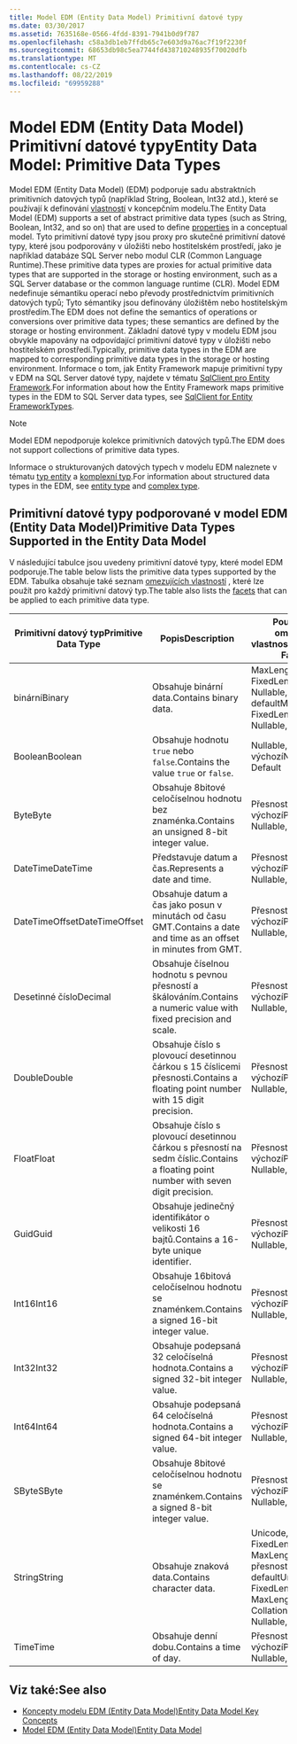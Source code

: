 ```yaml
---
title: Model EDM (Entity Data Model) Primitivní datové typy
ms.date: 03/30/2017
ms.assetid: 7635168e-0566-4fdd-8391-7941b0d9f787
ms.openlocfilehash: c58a3db1eb7ffdb65c7e603d9a76ac7f19f2230f
ms.sourcegitcommit: 68653db98c5ea7744fd438710248935f70020dfb
ms.translationtype: MT
ms.contentlocale: cs-CZ
ms.lasthandoff: 08/22/2019
ms.locfileid: "69959288"
---
```

# <a name="entity-data-model-primitive-data-types"></a><span data-ttu-id="2c6d7-102">Model EDM (Entity Data Model) Primitivní datové typy</span><span class="sxs-lookup"><span data-stu-id="2c6d7-102">Entity Data Model: Primitive Data Types</span></span>
<span data-ttu-id="2c6d7-103">Model EDM (Entity Data Model) (EDM) podporuje sadu abstraktních primitivních datových typů (například String, Boolean, Int32 atd.), které se používají k definování [vlastností](../../../../docs/framework/data/adonet/property.md) v koncepčním modelu.</span><span class="sxs-lookup"><span data-stu-id="2c6d7-103">The Entity Data Model (EDM) supports a set of abstract primitive data types (such as String, Boolean, Int32, and so on) that are used to define [properties](../../../../docs/framework/data/adonet/property.md) in a conceptual model.</span></span> <span data-ttu-id="2c6d7-104">Tyto primitivní datové typy jsou proxy pro skutečné primitivní datové typy, které jsou podporovány v úložišti nebo hostitelském prostředí, jako je například databáze SQL Server nebo modul CLR (Common Language Runtime).</span><span class="sxs-lookup"><span data-stu-id="2c6d7-104">These primitive data types are proxies for actual primitive data types that are supported in the storage or hosting environment, such as a SQL Server database or the common language runtime (CLR).</span></span> <span data-ttu-id="2c6d7-105">Model EDM nedefinuje sémantiku operací nebo převody prostřednictvím primitivních datových typů; Tyto sémantiky jsou definovány úložištěm nebo hostitelským prostředím.</span><span class="sxs-lookup"><span data-stu-id="2c6d7-105">The EDM does not define the semantics of operations or conversions over primitive data types; these semantics are defined by the storage or hosting environment.</span></span> <span data-ttu-id="2c6d7-106">Základní datové typy v modelu EDM jsou obvykle mapovány na odpovídající primitivní datové typy v úložišti nebo hostitelském prostředí.</span><span class="sxs-lookup"><span data-stu-id="2c6d7-106">Typically, primitive data types in the EDM are mapped to corresponding primitive data types in the storage or hosting environment.</span></span> <span data-ttu-id="2c6d7-107">Informace o tom, jak Entity Framework mapuje primitivní typy v EDM na SQL Server datové typy, najdete v tématu [SqlClient pro Entity Framework](../../../../docs/framework/data/adonet/ef/sqlclient-for-ef-types.md).</span><span class="sxs-lookup"><span data-stu-id="2c6d7-107">For information about how the Entity Framework maps primitive types in the EDM to SQL Server data types, see [SqlClient for Entity FrameworkTypes](../../../../docs/framework/data/adonet/ef/sqlclient-for-ef-types.md).</span></span>  
  
> [!NOTE]
> <span data-ttu-id="2c6d7-108">Model EDM nepodporuje kolekce primitivních datových typů.</span><span class="sxs-lookup"><span data-stu-id="2c6d7-108">The EDM does not support collections of primitive data types.</span></span>  
  
 <span data-ttu-id="2c6d7-109">Informace o strukturovaných datových typech v modelu EDM naleznete v tématu [typ entity](../../../../docs/framework/data/adonet/entity-type.md) a [komplexní typ](../../../../docs/framework/data/adonet/complex-type.md).</span><span class="sxs-lookup"><span data-stu-id="2c6d7-109">For information about structured data types in the EDM, see [entity type](../../../../docs/framework/data/adonet/entity-type.md) and [complex type](../../../../docs/framework/data/adonet/complex-type.md).</span></span>  
  
## <a name="primitive-data-types-supported-in-the-entity-data-model"></a><span data-ttu-id="2c6d7-110">Primitivní datové typy podporované v model EDM (Entity Data Model)</span><span class="sxs-lookup"><span data-stu-id="2c6d7-110">Primitive Data Types Supported in the Entity Data Model</span></span>  
 <span data-ttu-id="2c6d7-111">V následující tabulce jsou uvedeny primitivní datové typy, které model EDM podporuje.</span><span class="sxs-lookup"><span data-stu-id="2c6d7-111">The table below lists the primitive data types supported by the EDM.</span></span> <span data-ttu-id="2c6d7-112">Tabulka obsahuje také seznam [omezujících vlastností](../../../../docs/framework/data/adonet/facet.md) , které lze použít pro každý primitivní datový typ.</span><span class="sxs-lookup"><span data-stu-id="2c6d7-112">The table also lists the [facets](../../../../docs/framework/data/adonet/facet.md) that can be applied to each primitive data type.</span></span>  
  
|<span data-ttu-id="2c6d7-113">Primitivní datový typ</span><span class="sxs-lookup"><span data-stu-id="2c6d7-113">Primitive Data Type</span></span>|<span data-ttu-id="2c6d7-114">Popis</span><span class="sxs-lookup"><span data-stu-id="2c6d7-114">Description</span></span>|<span data-ttu-id="2c6d7-115">Použitelné omezující vlastnosti</span><span class="sxs-lookup"><span data-stu-id="2c6d7-115">Applicable Facets</span></span>|  
|-------------------------|-----------------|-----------------------|  
|<span data-ttu-id="2c6d7-116">binární</span><span class="sxs-lookup"><span data-stu-id="2c6d7-116">Binary</span></span>|<span data-ttu-id="2c6d7-117">Obsahuje binární data.</span><span class="sxs-lookup"><span data-stu-id="2c6d7-117">Contains binary data.</span></span>|<span data-ttu-id="2c6d7-118">MaxLength, FixedLength, Nullable, default</span><span class="sxs-lookup"><span data-stu-id="2c6d7-118">MaxLength, FixedLength, Nullable, Default</span></span>|  
|<span data-ttu-id="2c6d7-119">Boolean</span><span class="sxs-lookup"><span data-stu-id="2c6d7-119">Boolean</span></span>|<span data-ttu-id="2c6d7-120">Obsahuje hodnotu `true` nebo `false`.</span><span class="sxs-lookup"><span data-stu-id="2c6d7-120">Contains the value `true` or `false`.</span></span>|<span data-ttu-id="2c6d7-121">Nullable, výchozí</span><span class="sxs-lookup"><span data-stu-id="2c6d7-121">Nullable, Default</span></span>|  
|<span data-ttu-id="2c6d7-122">Byte</span><span class="sxs-lookup"><span data-stu-id="2c6d7-122">Byte</span></span>|<span data-ttu-id="2c6d7-123">Obsahuje 8bitové celočíselnou hodnotu bez znaménka.</span><span class="sxs-lookup"><span data-stu-id="2c6d7-123">Contains an unsigned 8-bit integer value.</span></span>|<span data-ttu-id="2c6d7-124">Přesnost, Nullable, výchozí</span><span class="sxs-lookup"><span data-stu-id="2c6d7-124">Precision, Nullable, Default</span></span>|  
|<span data-ttu-id="2c6d7-125">DateTime</span><span class="sxs-lookup"><span data-stu-id="2c6d7-125">DateTime</span></span>|<span data-ttu-id="2c6d7-126">Představuje datum a čas.</span><span class="sxs-lookup"><span data-stu-id="2c6d7-126">Represents a date and time.</span></span>|<span data-ttu-id="2c6d7-127">Přesnost, Nullable, výchozí</span><span class="sxs-lookup"><span data-stu-id="2c6d7-127">Precision, Nullable, Default</span></span>|  
|<span data-ttu-id="2c6d7-128">DateTimeOffset</span><span class="sxs-lookup"><span data-stu-id="2c6d7-128">DateTimeOffset</span></span>|<span data-ttu-id="2c6d7-129">Obsahuje datum a čas jako posun v minutách od času GMT.</span><span class="sxs-lookup"><span data-stu-id="2c6d7-129">Contains a date and time as an offset in minutes from GMT.</span></span>|<span data-ttu-id="2c6d7-130">Přesnost, Nullable, výchozí</span><span class="sxs-lookup"><span data-stu-id="2c6d7-130">Precision, Nullable, Default</span></span>|  
|<span data-ttu-id="2c6d7-131">Desetinné číslo</span><span class="sxs-lookup"><span data-stu-id="2c6d7-131">Decimal</span></span>|<span data-ttu-id="2c6d7-132">Obsahuje číselnou hodnotu s pevnou přesností a škálováním.</span><span class="sxs-lookup"><span data-stu-id="2c6d7-132">Contains a numeric value with fixed precision and scale.</span></span>|<span data-ttu-id="2c6d7-133">Přesnost, Nullable, výchozí</span><span class="sxs-lookup"><span data-stu-id="2c6d7-133">Precision, Nullable, Default</span></span>|  
|<span data-ttu-id="2c6d7-134">Double</span><span class="sxs-lookup"><span data-stu-id="2c6d7-134">Double</span></span>|<span data-ttu-id="2c6d7-135">Obsahuje číslo s plovoucí desetinnou čárkou s 15 číslicemi přesnosti.</span><span class="sxs-lookup"><span data-stu-id="2c6d7-135">Contains a floating point number with 15 digit precision.</span></span>|<span data-ttu-id="2c6d7-136">Přesnost, Nullable, výchozí</span><span class="sxs-lookup"><span data-stu-id="2c6d7-136">Precision, Nullable, Default</span></span>|  
|<span data-ttu-id="2c6d7-137">Float</span><span class="sxs-lookup"><span data-stu-id="2c6d7-137">Float</span></span>|<span data-ttu-id="2c6d7-138">Obsahuje číslo s plovoucí desetinnou čárkou s přesností na sedm číslic.</span><span class="sxs-lookup"><span data-stu-id="2c6d7-138">Contains a floating point number with seven digit precision.</span></span>|<span data-ttu-id="2c6d7-139">Přesnost, Nullable, výchozí</span><span class="sxs-lookup"><span data-stu-id="2c6d7-139">Precision, Nullable, Default</span></span>|  
|<span data-ttu-id="2c6d7-140">Guid</span><span class="sxs-lookup"><span data-stu-id="2c6d7-140">Guid</span></span>|<span data-ttu-id="2c6d7-141">Obsahuje jedinečný identifikátor o velikosti 16 bajtů.</span><span class="sxs-lookup"><span data-stu-id="2c6d7-141">Contains a 16-byte unique identifier.</span></span>|<span data-ttu-id="2c6d7-142">Přesnost, Nullable, výchozí</span><span class="sxs-lookup"><span data-stu-id="2c6d7-142">Precision, Nullable, Default</span></span>|  
|<span data-ttu-id="2c6d7-143">Int16</span><span class="sxs-lookup"><span data-stu-id="2c6d7-143">Int16</span></span>|<span data-ttu-id="2c6d7-144">Obsahuje 16bitová celočíselnou hodnotu se znaménkem.</span><span class="sxs-lookup"><span data-stu-id="2c6d7-144">Contains a signed 16-bit integer value.</span></span>|<span data-ttu-id="2c6d7-145">Přesnost, Nullable, výchozí</span><span class="sxs-lookup"><span data-stu-id="2c6d7-145">Precision, Nullable, Default</span></span>|  
|<span data-ttu-id="2c6d7-146">Int32</span><span class="sxs-lookup"><span data-stu-id="2c6d7-146">Int32</span></span>|<span data-ttu-id="2c6d7-147">Obsahuje podepsaná 32 celočíselná hodnota.</span><span class="sxs-lookup"><span data-stu-id="2c6d7-147">Contains a signed 32-bit integer value.</span></span>|<span data-ttu-id="2c6d7-148">Přesnost, Nullable, výchozí</span><span class="sxs-lookup"><span data-stu-id="2c6d7-148">Precision, Nullable, Default</span></span>|  
|<span data-ttu-id="2c6d7-149">Int64</span><span class="sxs-lookup"><span data-stu-id="2c6d7-149">Int64</span></span>|<span data-ttu-id="2c6d7-150">Obsahuje podepsaná 64 celočíselná hodnota.</span><span class="sxs-lookup"><span data-stu-id="2c6d7-150">Contains a signed 64-bit integer value.</span></span>|<span data-ttu-id="2c6d7-151">Přesnost, Nullable, výchozí</span><span class="sxs-lookup"><span data-stu-id="2c6d7-151">Precision, Nullable, Default</span></span>|  
|<span data-ttu-id="2c6d7-152">SByte</span><span class="sxs-lookup"><span data-stu-id="2c6d7-152">SByte</span></span>|<span data-ttu-id="2c6d7-153">Obsahuje 8bitové celočíselnou hodnotu se znaménkem.</span><span class="sxs-lookup"><span data-stu-id="2c6d7-153">Contains a signed 8-bit integer value.</span></span>|<span data-ttu-id="2c6d7-154">Přesnost, Nullable, výchozí</span><span class="sxs-lookup"><span data-stu-id="2c6d7-154">Precision, Nullable, Default</span></span>|  
|<span data-ttu-id="2c6d7-155">String</span><span class="sxs-lookup"><span data-stu-id="2c6d7-155">String</span></span>|<span data-ttu-id="2c6d7-156">Obsahuje znaková data.</span><span class="sxs-lookup"><span data-stu-id="2c6d7-156">Contains character data.</span></span>|<span data-ttu-id="2c6d7-157">Unicode, FixedLength, MaxLength, kolace, přesnost, Nullable, default</span><span class="sxs-lookup"><span data-stu-id="2c6d7-157">Unicode, FixedLength, MaxLength, Collation, Precision, Nullable, Default</span></span>|  
|<span data-ttu-id="2c6d7-158">Time</span><span class="sxs-lookup"><span data-stu-id="2c6d7-158">Time</span></span>|<span data-ttu-id="2c6d7-159">Obsahuje denní dobu.</span><span class="sxs-lookup"><span data-stu-id="2c6d7-159">Contains a time of day.</span></span>|<span data-ttu-id="2c6d7-160">Přesnost, Nullable, výchozí</span><span class="sxs-lookup"><span data-stu-id="2c6d7-160">Precision, Nullable, Default</span></span>|  
  
## <a name="see-also"></a><span data-ttu-id="2c6d7-161">Viz také:</span><span class="sxs-lookup"><span data-stu-id="2c6d7-161">See also</span></span>

- [<span data-ttu-id="2c6d7-162">Koncepty modelu EDM (Entity Data Model)</span><span class="sxs-lookup"><span data-stu-id="2c6d7-162">Entity Data Model Key Concepts</span></span>](../../../../docs/framework/data/adonet/entity-data-model-key-concepts.md)
- [<span data-ttu-id="2c6d7-163">Model EDM (Entity Data Model)</span><span class="sxs-lookup"><span data-stu-id="2c6d7-163">Entity Data Model</span></span>](../../../../docs/framework/data/adonet/entity-data-model.md)
